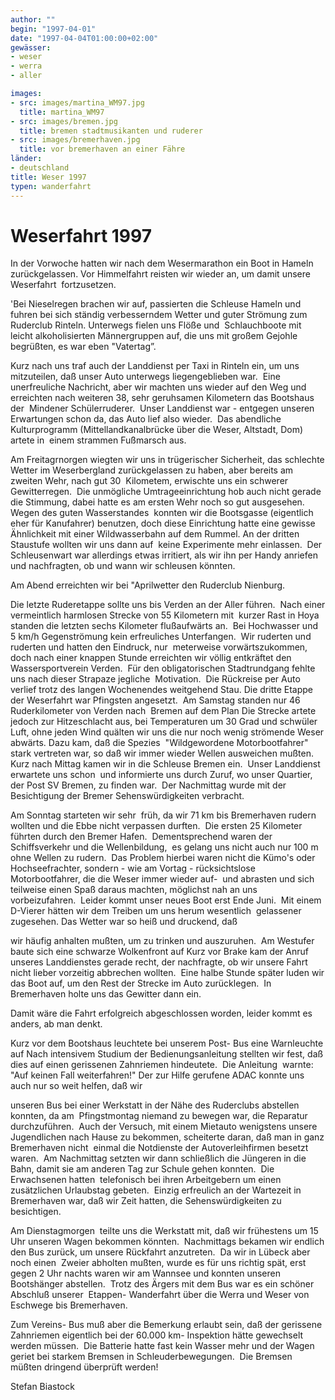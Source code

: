 ```yaml
---
author: ""
begin: "1997-04-01"
date: "1997-04-04T01:00:00+02:00"
gewässer:
- weser
- werra
- aller

images:
- src: images/martina_WM97.jpg
  title: martina_WM97
- src: images/bremen.jpg
  title: bremen stadtmusikanten und ruderer
- src: images/bremerhaven.jpg
  title: vor bremerhaven an einer Fähre
länder: 
- deutschland
title: Weser 1997
typen: wanderfahrt
---
```



# Weserfahrt 1997


In der Vorwoche hatten wir nach dem Wesermarathon ein Boot in Hameln zurückgelassen. Vor Himmelfahrt reisten wir wieder an, um damit unsere Weserfahrt  fortzusetzen.

'Bei Nieselregen brachen wir auf, passierten die Schleuse Hameln und fuhren bei sich ständig verbesserndem Wetter und guter Strömung zum Ruderclub Rinteln. Unterwegs fielen uns Flöße und  Schlauchboote mit leicht alkoholisierten Männergruppen auf, die uns mit großem Gejohle begrüßten, es war eben "Vatertag”.

Kurz nach uns traf auch der Landdienst per Taxi in Rinteln ein, um uns  mitzuteilen, daß unser Auto unterwegs liegengeblieben war.  Eine unerfreuliche Nachricht, aber wir machten uns wieder auf den Weg und erreichten nach weiteren 38, sehr geruhsamen Kilometern das Bootshaus der  Mindener Schülerruderer.  Unser Landdienst war - entgegen unseren Erwartungen schon da, das Auto lief also wieder.  Das abendliche Kulturprogramm (Mittellandkanalbrücke über die Weser, Altstadt, Dom) artete in  einem strammen Fußmarsch aus.

Am Freitagrnorgen wiegten wir uns in trügerischer Sicherheit, das schlechte Wetter im Weserbergland zurückgelassen zu haben, aber bereits am zweiten Wehr, nach gut 30  Kilometem, erwischte uns ein schwerer Gewitterregen.  Die unmögliche Umtrageeinrichtung hob auch nicht gerade die Stimmung, dabei hatte es am ersten Wehr noch so gut ausgesehen.  Wegen des guten Wasserstandes  konnten wir die Bootsgasse (eigentlich eher für Kanufahrer) benutzen, doch diese Einrichtung hatte eine gewisse Ähnlichkeit mit einer Wildwasserbahn auf dem Rummel. An der dritten Staustufe wollten wir uns dann auf  keine Experimente mehr einlassen.  Der Schleusenwart war allerdings etwas irritiert, als wir ihn per Handy anriefen und nachfragten, ob und wann wir schleusen könnten.

Am Abend erreichten wir bei "Aprilwetter den Ruderclub Nienburg.

Die letzte Ruderetappe sollte uns bis Verden an der Aller führen.  Nach einer vermeintlich harmlosen Strecke von 55 Kilometern mit  kurzer Rast in Hoya standen die letzten sechs Kilometer flußaufwärts an.  Bei Hochwasser und 5 km/h Gegenströmung kein erfreuliches Unterfangen.  Wir ruderten und ruderten und hatten den Eindruck, nur  meterweise vorwärtszukommen, doch nach einer knappen Stunde erreichten wir völlig entkräftet den Wassersportverein Verden.  Für den obligatorischen Stadtrundgang fehlte uns nach dieser Strapaze jegliche  Motivation.  Die Rückreise per Auto verlief trotz des langen Wochenendes weitgehend Stau. Die dritte Etappe der Weserfahrt war Pfingsten angesetzt.  Am Samstag standen nur 46 Ruderkilometer von Verden nach  Bremen auf dem Plan Die Strecke artete jedoch zur Hitzeschlacht aus, bei Temperaturen um 30 Grad und schwüler Luft, ohne jeden Wind quälten wir uns die nur noch wenig strömende Weser abwärts. Dazu kam, daß die Spezies  "Wildgewordene Motorbootfahrer" stark vertreten war, so daß wir immer wieder Wellen ausweichen mußten.  Kurz nach Mittag kamen wir in die Schleuse Bremen ein.  Unser Landdienst erwartete uns schon  und informierte uns durch Zuruf, wo unser Quartier, der Post SV Bremen, zu finden war.  Der Nachmittag wurde mit der Besichtigung der Bremer Sehenswürdigkeiten verbracht.

Am Sonntag starteten wir sehr  früh, da wir 71 km bis Bremerhaven rudern wollten und die Ebbe nicht verpassen durften.  Die ersten 25 Kilometer führten durch den Bremer Hafen.  Dementsprechend waren der Schiffsverkehr und die Wellenbildung,  es gelang uns nicht auch nur 100 m ohne Wellen zu rudern.  Das Problem hierbei waren nicht die Kümo's oder Hochseefrachter, sondern - wie am Vortag - rücksichtslose Motorbootfahrer, die die Weser immer wieder auf-  und abrasten und sich teilweise einen Spaß daraus machten, möglichst nah an uns vorbeizufahren.  Leider kommt unser neues Boot erst Ende Juni.  Mit einem D-Vierer hätten wir dem Treiben um uns herum wesentlich  gelassener zugesehen. Das Wetter war so heiß und druckend, daß

wir häufig anhalten mußten, um zu trinken und auszuruhen.  Am Westufer baute sich eine schwarze Wolkenfront auf Kurz vor Brake kam der Anruf unseres Landdienstes gerade recht, der nachfragte, ob wir unsere Fahrt nicht lieber vorzeitig abbrechen wollten.  Eine halbe Stunde später luden wir das Boot auf, um den Rest der Strecke im Auto zurücklegen.  In Bremerhaven holte uns das Gewitter dann ein.

Damit wäre die Fahrt erfolgreich abgeschlossen worden, leider kommt es anders, ab man denkt.

Kurz vor dem Bootshaus leuchtete bei unserem Post- Bus eine Warnleuchte auf Nach intensivem Studium der Bedienungsanleitung stellten wir fest, daß dies auf einen gerissenen Zahnriemen hindeutete.  Die Anleitung  warnte: "Auf keinen Fall weiterfahren!" Der zur Hilfe gerufene ADAC konnte uns auch nur so weit helfen, daß wir

unseren Bus bei einer Werkstatt in der Nähe des Ruderclubs abstellen konnten, da am  Pfingstmontag niemand zu bewegen war, die Reparatur durchzuführen.  Auch der Versuch, mit einem Mietauto wenigstens unsere Jugendlichen nach Hause zu bekommen, scheiterte daran, daß man in ganz Bremerhaven nicht  einmal die Notdienste der Autoverleihfirmen besetzt waren.  Am Nachmittag setzten wir dann schließlich die Jüngeren in die Bahn, damit sie am anderen Tag zur Schule gehen konnten.  Die Erwachsenen hatten  telefonisch bei ihren Arbeitgebern um einen zusätzlichen Urlaubstag gebeten.  Einzig erfreulich an der Wartezeit in Bremerhaven war, daß wir Zeit hatten, die Sehenswürdigkeiten zu besichtigen.

Am Dienstagmorgen  teilte uns die Werkstatt mit, daß wir frühestens um 15 Uhr unseren Wagen bekommen könnten.  Nachmittags bekamen wir endlich den Bus zurück, um unsere Rückfahrt anzutreten.  Da wir in Lübeck aber noch einen  Zweier abholten mußten, wurde es für uns richtig spät, erst gegen 2 Uhr nachts waren wir am Wannsee und konnten unseren Bootshänger abstellen.  Trotz des Ärgers mit dem Bus war es ein schöner Abschluß unserer  Etappen- Wanderfahrt über die Werra und Weser von Eschwege bis Bremerhaven.

Zum Vereins- Bus muß aber die Bemerkung erlaubt sein, daß der gerissene Zahnriemen eigentlich bei der 60.000 km- Inspektion hätte gewechselt  werden müssen.  Die Batterie hatte fast kein Wasser mehr und der Wagen geriet bei starkem Bremsen in Schleuderbewegungen.  Die Bremsen müßten dringend überprüft werden!

Stefan Biastock
